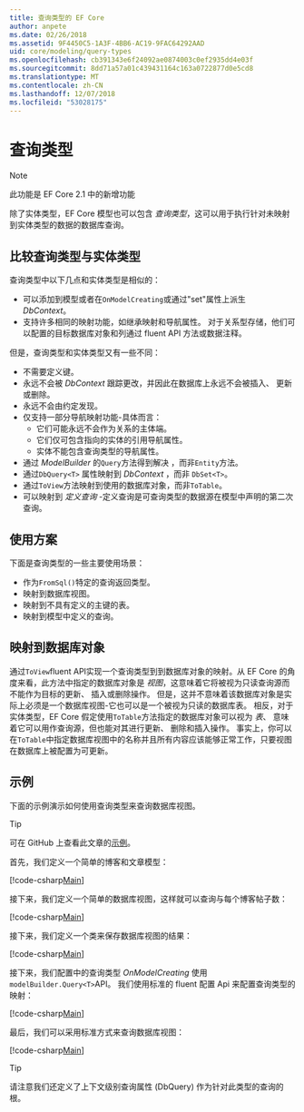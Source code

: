 ```yaml
---
title: 查询类型的 EF Core
author: anpete
ms.date: 02/26/2018
ms.assetid: 9F4450C5-1A3F-4BB6-AC19-9FAC64292AAD
uid: core/modeling/query-types
ms.openlocfilehash: cb391343e6f24092ae0874003c0ef2935dd4e03f
ms.sourcegitcommit: 8dd71a57a01c439431164c163a0722877d0e5cd8
ms.translationtype: MT
ms.contentlocale: zh-CN
ms.lasthandoff: 12/07/2018
ms.locfileid: "53028175"
---
```

# <a name="query-types"></a>查询类型
> [!NOTE]
> 此功能是 EF Core 2.1 中的新增功能

除了实体类型，EF Core 模型也可以包含 _查询类型_，这可以用于执行针对未映射到实体类型的数据的数据库查询。

## <a name="compare-query-types-to-entity-types"></a>比较查询类型与实体类型

查询类型中以下几点和实体类型是相似的：

- 可以添加到模型或者在`OnModelCreating`或通过"set"属性上派生 _DbContext_。
- 支持许多相同的映射功能，如继承映射和导航属性。 对于关系型存储，他们可以配置的目标数据库对象和列通过 fluent API 方法或数据注释。

但是，查询类型和实体类型又有一些不同：

- 不需要定义键。
- 永远不会被 _DbContext_ 跟踪更改，并因此在数据库上永远不会被插入、 更新或删除。
- 永远不会由约定发现。
- 仅支持一部分导航映射功能-具体而言：
  - 它们可能永远不会作为关系的主体端。
  - 它们仅可包含指向的实体的引用导航属性。
  - 实体不能包含查询类型的导航属性。
- 通过 _ModelBuilder_ 的`Query`方法得到解决 ，而非`Entity`方法。
- 通过`DbQuery<T>` 属性映射到 _DbContext_ ，而非 `DbSet<T>`。
- 通过`ToView`方法映射到使用的数据库对象，而非`ToTable`。
- 可以映射到 _定义查询_ -定义查询是可查询类型的数据源在模型中声明的第二次查询。

## <a name="usage-scenarios"></a>使用方案

下面是查询类型的一些主要使用场景：

- 作为`FromSql()`特定的查询返回类型。
- 映射到数据库视图。
- 映射到不具有定义的主键的表。
- 映射到模型中定义的查询。

## <a name="mapping-to-database-objects"></a>映射到数据库对象

通过`ToView`fluent API实现一个查询类型到到数据库对象的映射。从 EF Core 的角度来看，此方法中指定的数据库对象是 _视图_，这意味着它将被视为只读查询源而不能作为目标的更新、 插入或删除操作。 但是，这并不意味着该数据库对象是实际上必须是一个数据库视图-它也可以是一个被视为只读的数据库表。 相反，对于实体类型，EF Core 假定使用`ToTable`方法指定的数据库对象可以视为 _表_、 意味着它可以用作查询源，但也能对其进行更新、 删除和插入操作。 事实上，你可以在`ToTable`中指定数据库视图中的名称并且所有内容应该能够正常工作，只要视图在数据库上被配置为可更新。

## <a name="example"></a>示例

下面的示例演示如何使用查询类型来查询数据库视图。

> [!TIP]
> 可在 GitHub 上查看此文章的[示例](https://github.com/aspnet/EntityFramework.Docs/tree/master/samples/core/QueryTypes)。

首先，我们定义一个简单的博客和文章模型：

[!code-csharp[Main](../../../samples/core/QueryTypes/Program.cs#Entities)]

接下来，我们定义一个简单的数据库视图，这样就可以查询与每个博客帖子数：

[!code-csharp[Main](../../../samples/core/QueryTypes/Program.cs#View)]

接下来，我们定义一个类来保存数据库视图的结果：

[!code-csharp[Main](../../../samples/core/QueryTypes/Program.cs#QueryType)]

接下来，我们配置中的查询类型 _OnModelCreating_ 使用`modelBuilder.Query<T>`API。
我们使用标准的 fluent 配置 Api 来配置查询类型的映射：

[!code-csharp[Main](../../../samples/core/QueryTypes/Program.cs#Configuration)]

最后，我们可以采用标准方式来查询数据库视图：

[!code-csharp[Main](../../../samples/core/QueryTypes/Program.cs#Query)]

> [!TIP]
> 请注意我们还定义了上下文级别查询属性 (DbQuery) 作为针对此类型的查询的根。
